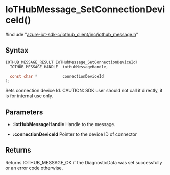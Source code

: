# IoTHubMessage_SetConnectionDeviceId()

\#include "[azure-iot-sdk-c/iothub_client/inc/iothub_message.h](../iot-c-ref-iothub-message-h.md)"  

## Syntax

```C
IOTHUB_MESSAGE_RESULT IoTHubMessage_SetConnectionDeviceId(
  IOTHUB_MESSAGE_HANDLE  iotHubMessageHandle,

  const char *           connectionDeviceId
);
```

Sets connection device Id. CAUTION: SDK user should not call it directly, it is for internal use only.

## Parameters
* **:iotHubMessageHandle** Handle to the message. 

* **:connectionDeviceId** Pointer to the device ID of connector

## Returns
Returns IOTHUB_MESSAGE_OK if the DiagnosticData was set successfully or an error code otherwise.

